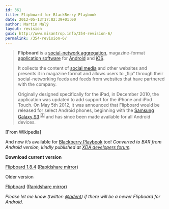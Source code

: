 ```yaml
---
id: 361
title: Flipboard for BlackBerry Playbook
date: 2012-05-13T17:02:39+01:00
author: Martin Malý
layout: revision
guid: http://www.misantrop.info/354-revision-6/
permalink: /354-revision-6/
---
```

> **Flipboard** is a [social-network aggregation](http://en.wikipedia.org/wiki/Social_network_aggregation "Social network aggregation"), magazine-format [application software](http://en.wikipedia.org/wiki/Application_software "Application software") for [Android](http://en.wikipedia.org/wiki/Android_%28operating_system%29 "Android (operating system)") and [iOS](http://en.wikipedia.org/wiki/IOS "IOS").
> 
> It collects the content of [social media](http://en.wikipedia.org/wiki/Social_media "Social media") and other websites and presents it in magazine format and allows users to &#8222;flip&#8220; through their social-networking feeds and feeds from websites that have partnered with the company.
> 
> Originally designed specifically for the iPad, in December 2010, the application was updated to add support for the iPhone and iPod Touch. On May 5th 2012, it was announced that Flipboard would be released for select Android phones, beginning with the [Samsung Galaxy S3](http://en.wikipedia.org/wiki/Samsung_Galaxy_S3 "Samsung Galaxy S3").<sup id="cite_ref-Android_0-1"><a href="http://en.wikipedia.org/wiki/Flipboard#cite_note-Android-0">[1]</a></sup> and has since been made available for all Android devices.

[From Wikipedia]

And now it&#8217;s available for [Blackberry Playbook](http://www.amazon.com/gp/product/B004UL34EY/ref=as_li_ss_il?ie=UTF8&tag=dein-20&linkCode=as2&camp=1789&creative=390957&creativeASIN=B004UL34EY) too! _Converted to BAR from Android version, kindly published at [XDA developers forum](http://forum.xda-developers.com/showthread.php?t=1644212&page=93)._

**Download current version**

[Flipboard 1.8.4](http://download.hellshare.cz/flipboard-1-8-4-bar/7282731/) ([Rapidshare mirror](https://rapidshare.com/files/1581270195/Flipboard_1.8.4.bar))

Older version

[Flipboard](http://download.hellshare.cz/flipboard-bar/7282737/) ([Rapidshare mirror](https://rapidshare.com/files/1499524317/Flipboard.bar))

_Please let me know (twitter: [@adent](http://twitter.com/adent)) if there will be a newer Flipboard for Android._
